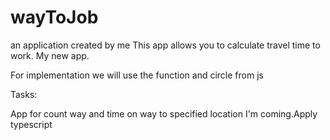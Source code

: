 # wayToJob
an application created by me
This app allows you to calculate travel time to work. 
My new app.

For implementation we will use the function and circle from js

Tasks:

App for count way and time on way to specified location
I'm coming.Apply typescript
